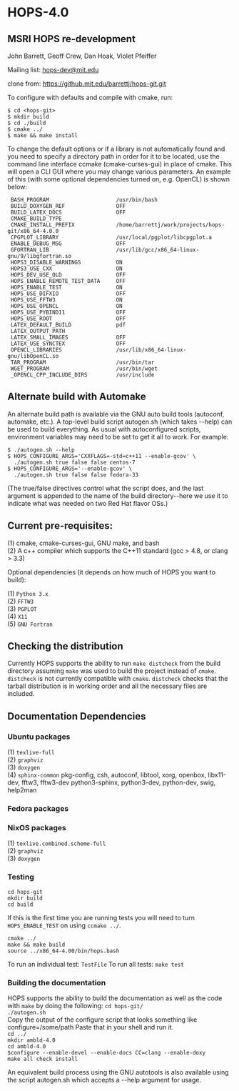 # HOPS-4.0
## MSRI HOPS re-development
John Barrett, Geoff Crew, Dan Hoak, Violet Pfeiffer

Mailing list: hops-dev@mit.edu

clone from: https://github.mit.edu/barrettj/hops-git.git

To configure with defaults and compile with cmake, run:

`$ cd <hops-git>` \
`$ mkdir build` \
`$ cd ./build` \
`$ cmake ../` \
`$ make && make install`

To change the default options or if a library is not automatically found and you
need to specify a directory path in order for it to be located, use the command
line interface ccmake (cmake-curses-gui) in place of cmake. This will open a CLI
GUI where you may change various parameters. An example of this (with some optional
dependencies turned on, e.g. OpenCL) is shown below:
```
 BASH_PROGRAM                     /usr/bin/bash                                                                                                                                                           
 BUILD_DOXYGEN_REF                OFF                                                                                                                                                                     
 BUILD_LATEX_DOCS                 OFF                                                                                                                                                                     
 CMAKE_BUILD_TYPE                                                                                                                                                                                         
 CMAKE_INSTALL_PREFIX             /home/barrettj/work/projects/hops-git/x86_64-4.0.0                                                                                                                      
 CPGPLOT_LIBRARY                  /usr/local/pgplot/libcpgplot.a                                                                                                                                          
 ENABLE_DEBUG_MSG                 OFF                                                                                                                                                                     
 GFORTRAN_LIB                     /usr/lib/gcc/x86_64-linux-gnu/9/libgfortran.so                                                                                                                          
 HOPS3_DISABLE_WARNINGS           ON                                                                                                                                                                      
 HOPS3_USE_CXX                    ON                                                                                                                                                                      
 HOPS_DEV_USE_OLD                 OFF                                                                                                                                                                     
 HOPS_ENABLE_REMOTE_TEST_DATA     OFF                                                                                                                                                                     
 HOPS_ENABLE_TEST                 ON                                                                                                                                                                      
 HOPS_USE_DIFXIO                  OFF                                                                                                                                                                     
 HOPS_USE_FFTW3                   ON                                                                                                                                                                      
 HOPS_USE_OPENCL                  ON                                                                                                                                                                      
 HOPS_USE_PYBIND11                OFF                                                                                                                                                                     
 HOPS_USE_ROOT                    OFF                                                                                                                                                                     
 LATEX_DEFAULT_BUILD              pdf                                                                                                                                                                     
 LATEX_OUTPUT_PATH                                                                                                                                                                                        
 LATEX_SMALL_IMAGES               OFF                                                                                                                                                                     
 LATEX_USE_SYNCTEX                OFF                                                                                                                                                                     
 OPENCL_LIBRARIES                 /usr/lib/x86_64-linux-gnu/libOpenCL.so                                                                                                                                  
 TAR_PROGRAM                      /usr/bin/tar                                                                                                                                                            
 WGET_PROGRAM                     /usr/bin/wget                                                                                                                                                           
 _OPENCL_CPP_INCLUDE_DIRS         /usr/include    
```



## Alternate build with Automake

An alternate build path is available via the GNU auto build tools (autoconf, automake, etc.).  A top-level build script autogen.sh (which takes --help) can be used to build everything.  As usual with autoconfigured scripts, environment variables may need to be set to get it all to work.  For example:

`$ ./autogen.sh --help` \
`$ HOPS_CONFIGURE_ARGS='CXXFLAGS=-std=c++11 --enable-gcov' \` \
`  ./autogen.sh true false false centos-7` \
`$ HOPS_CONFIGURE_ARGS='--enable-gcov' \` \
`  ./autogen.sh true false false fedora-33`

(The true/false directives control what the script does, and the last
argument is appended to the name of the build directory--here we use it
to indicate what was needed on two Red Hat flavor OSs.)

## Current pre-requisites:

(1) cmake, cmake-curses-gui, GNU make, and bash \
(2) A c++ compiler which supports the C++11 standard (gcc > 4.8, or clang > 3.3)

Optional dependencies (it depends on how much of HOPS you want to build):

(1) `Python 3.x` \
(2) `FFTW3` \
(3) `PGPLOT` \
(4) `X11` \
(5) `GNU Fortran`

## Checking the distribution
Currently HOPS supports the ability to run `make distcheck` from the build directory assuming `make` was used to build the project instead of `cmake`.
`distcheck` is not currently compatible with `cmake`. `distcheck` checks that the tarball distribution is in working order and all the necessary files are included.

## Documentation Dependencies
### Ubuntu packages
(1) `texlive-full` \
(2) `graphviz` \
(3) `doxygen` \
(4) `sphinx-common`
pkg-config, csh, autoconf, libtool, xorg, openbox, libx11-dev, fftw3, fftw3-dev
python3-sphinx, python3-dev, python-dev, swig, help2man


### Fedora packages
### NixOS packages
(1) `texlive.combined.scheme-full` \
(2) `graphviz` \
(3) `doxygen` 

### Testing
```
cd hops-git
mkdir build
cd build
```
If this is the first time you are running tests you will need to turn `HOPS_ENABLE_TEST` on using `ccmake ../`.
```
cmake ../
make && make build
source ../x86_64-4.00/bin/hops.bash
```
To run an individual test:
`TestFile`
To run all tests:
`make test`

### Building the documentation
HOPS supports the ability to build the documentation as well as the code with `make` by doing the following:
`cd hops-git/` \
`./autogen.sh` \
Copy the output of the configure script that looks something like configure=/some/path
Paste that in your shell and run it. \
`cd ../` \
`mkdir ambld-4.0` \
`cd ambld-4.0` \
`$configure --enable-devel --enable-docs CC=clang --enable-doxy` \
`make all check install`

An equivalent build process using the GNU autotools is also available
using the script autogen.sh which accepts a --help argument for usage.
